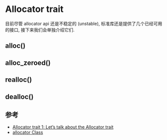 # Allocator trait

目前尽管 allocator api 还是不稳定的 (unstable), 标准库还是提供了几个已经可用的接口,
接下来我们会单独介绍它们.

## alloc()

## alloc_zeroed()

## realloc()

## dealloc()

## 参考

- [Allocator trait 1: Let’s talk about the Allocator trait](https://shift.click/blog/allocator-trait-talk/)
- [allocator Class](https://en.cppreference.com/w/cpp/memory/allocator)